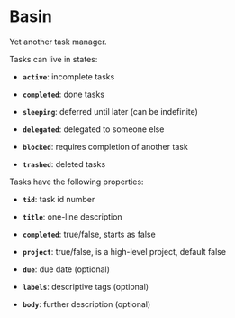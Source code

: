 # Basin

Yet another task manager.

Tasks can live in states:

-   **`active`**: incomplete tasks

-   **`completed`**: done tasks

-   **`sleeping`**: deferred until later (can be indefinite)

-   **`delegated`**: delegated to someone else

-   **`blocked`**: requires completion of another task

-   **`trashed`**: deleted tasks

Tasks have the following properties:

-   **`tid`**: task id number

-   **`title`**: one-line description

-   **`completed`**: true/false, starts as false

-   **`project`**: true/false, is a high-level project, default false

-   **`due`**: due date (optional)

-   **`labels`**: descriptive tags (optional)

-   **`body`**: further description (optional)
